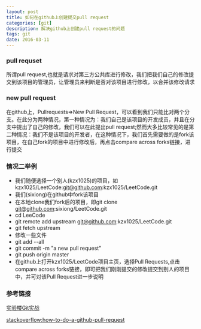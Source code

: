 ```yaml
---
layout: post
title: 如何在github上创建提交pull request
categories: [git]
description: 解决github上创建pull request的问题
tags: git
date: 2016-03-11
---
```


### pull requset
所谓pull request,也就是请求对第三方公共库进行修改，我们把我们自己的修改提交到该项目的管理员，让管理员来判断是否对该项目进行修改，以合并该修改请求

### new pull request
在github上，Pullrequests=>New Pull Request，可以看到我们只能比对两个分支。在此分为两种情况，第一种情况为：我们自己是该项目的开发成员，并且在分支中提出了自己的修改，我们可以在此提出pull request;然而大多比较常见的是第二种情况：我们不是该项目的开发者，在这种情况下，我们首先需要做的是fork该项目，在自己fork的项目中进行修改后，再点击compare across forks链接，进行提交

### 情况二举例
- 我们随便选择一个别人(kzx1025)的项目，如kzx1025/LeetCode:git@github.com:kzx1025/LeetCode.git
- 我们(sixiong)在github中fork该项目
- 在本地clone我们fork后的项目，即git clone git@github.com:sixiong/LeetCode.git
- cd LeeCode
- git remote add upstream git@github.com:kzx1025/LeetCode.git
- git fetch upstream
- 修改一些文件
- git add --all
- git commit -m "a new pull request"
- git push origin master
- 在github上打开kzx1025/LeetCode项目主页，选择Pull Requests,点击compare across forks链接，即可把我们刚刚提交的修改提交到别人的项目中，并可对该Pull Request进一步说明

### 参考链接
[实验楼Git实战](https://www.shiyanlou.com/courses/4)

[stackoverflow:how-to-do-a-github-pull-request](http://stackoverflow.com/questions/14680711/how-to-do-a-github-pull-request)
